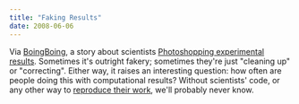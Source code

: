 ```yaml
---
title: "Faking Results"
date: 2008-06-06
---
```

Via <a href="http://www.boingboing.net/2008/05/29/bioscientists-photos.html">BoingBoing</a>, a story about scientists <a href="http://chronicle.com/free/2008/05/3028n.htm">Photoshopping experimental results</a>. Sometimes it's outright fakery; sometimes they're just "cleaning up" or "correcting". Either way, it raises an interesting question: how often are people doing this with computational results? Without scientists' code, or any other way to <a href="http://www.reproducibleresearch.org/">reproduce their work</a>, we'll probably never know.
